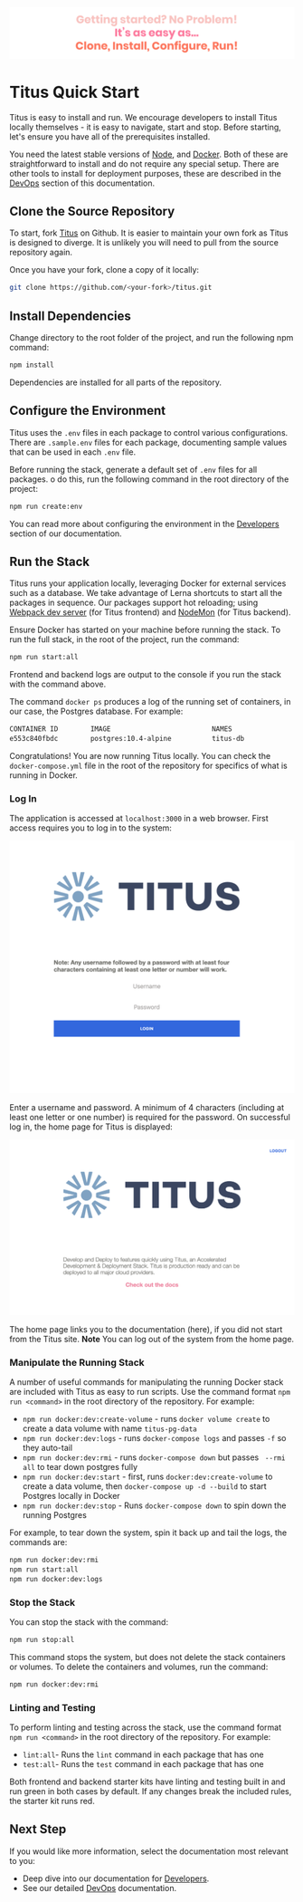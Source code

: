 ![quick-start-quote]

# Titus Quick Start

Titus is easy to install and run. We encourage developers to install Titus locally themselves - it is easy to navigate, start and stop. Before starting, let's ensure you have all of the prerequisites installed. 

You need the latest stable versions of [Node], and [Docker]. Both of these are straightforward to install and do not require any special setup. There are other tools to install for deployment purposes, these are described in the [DevOps] section of this documentation.

## Clone the Source Repository
To start, fork [Titus] on Github. It is easier to maintain your own fork as Titus is designed to diverge. It is unlikely you will need to pull from the source repository again.

Once you have your fork, clone a copy of it locally:

```sh
git clone https://github.com/<your-fork>/titus.git
```

## Install Dependencies
Change directory to the root folder of the project, and run the following npm command:

```sh
npm install
```

Dependencies are installed for all parts of the repository.

## Configure the Environment
Titus uses the `.env` files in each package to control various configurations. There are `.sample.env` files for each package, documenting sample values that can be used in each `.env` file. 

Before running the stack, generate a default set of `.env` files for all packages. o do this, run the following command in the root directory of the project:

```sh
npm run create:env
```

You can read more about configuring the environment in the [Developers][DevelopersBe] section of our documentation.

## Run the Stack
Titus runs your application locally, leveraging Docker for external services such as a database.
We take advantage of Lerna shortcuts to start all the packages in sequence.
Our packages support hot reloading; using [Webpack dev server][webpack-dev-server] (for Titus frontend) and [NodeMon] (for Titus backend). 

Ensure Docker has started on your machine before running the stack. 
To run the full stack, in the root of the project, run the command:

```sh
npm run start:all
```

Frontend and backend logs are output to the console if you run the stack with the command above.

The command `docker ps` produces a log of the running set of containers, in our case, the Postgres database. For example:

```sh
CONTAINER ID        IMAGE                         NAMES
e553c840fbdc        postgres:10.4-alpine          titus-db
```

Congratulations! You are now running Titus locally. You can check the `docker-compose.yml` file in the root of the repository for specifics of what is running in Docker.

### Log In
The application is accessed at `localhost:3000` in a web browser. First access requires you to log in to the system:

![x](../img/titus-login.png)

Enter a username and password. A minimum of 4 characters (including at least one letter or one number) is required for the password. On successful log in, the home page for Titus is displayed:

![x](../img/titus-home-page.png)

The home page links you to the documentation (here), if you did not start from the Titus site. 
**Note** You can log out of the system from the home page.

### Manipulate the Running Stack
A number of useful commands for manipulating the running Docker stack are included with Titus as easy to run scripts. Use the command format `npm run <command>` in the root directory of the repository. For example:

- `npm run docker:dev:create-volume` - runs `docker volume create` to create a data volume with name `titus-pg-data`
- `npm run docker:dev:logs` - runs `docker-compose logs` and passes `-f` so they auto-tail
- `npm run docker:dev:rmi` - runs `docker-compose down` but passes ` --rmi all` to tear down postgres fully
- `npm run docker:dev:start` - first, runs `docker:dev:create-volume` to create a data volume, then `docker-compose up -d --build` to start Postgres locally in Docker
- `npm run docker:dev:stop` - Runs `docker-compose down` to spin down the running Postgres

For example, to tear down the system, spin it back up and tail the logs, the commands are:

```sh
npm run docker:dev:rmi
npm run start:all
npm run docker:dev:logs
```

### Stop the Stack
You can stop the stack with the command:

```sh
npm run stop:all
```

This command stops the system, but does not delete the stack containers or volumes. To delete the containers and volumes, run the command:

```sh
npm run docker:dev:rmi
```

### Linting and Testing
To perform linting and testing across the stack, use the command format `npm run <command>` in the root directory of the repository. For example: 
- `lint:all`- Runs the `lint` command in each package that has one
- `test:all`- Runs the `test` command in each package that has one

Both frontend and backend starter kits have linting and testing built in and run green in both cases by default. If any changes break the included rules, the starter kit runs red.

## Next Step
If you would like more information, select the documentation most relevant to you:

- Deep dive into our documentation for [Developers].
- See our detailed [DevOps] documentation.


<!-- External Links -->
[Docker]: https://www.docker.com/
[Node]: https://nodejs.org/en/
[Titus]: https://github.com/nearform/titus
[webpack-dev-server]: https://webpack.js.org/configuration/dev-server
[NodeMon]: https://nodemon.io

<!-- Internal Links -->
[DevOps]: devops/
[Developers]: developers/
[DevelopersBe]: developers/packages/titus-backend


<!-- Images -->
[quick-start-quote]: ../img/titus-quick-start-quote.svg
